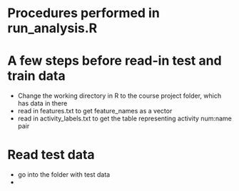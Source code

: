 # Procedures performed in run_analysis.R

# A few steps before read-in test and train data
* Change the working directory in R to the course project folder, which has data in there
* read in features.txt to get feature_names as a vector
* read in activity_labels.txt to get the table representing activity num:name pair
 
# Read test data
* go into the folder with test data
* 
